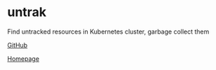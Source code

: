 # untrak

Find untracked resources in Kubernetes cluster, garbage collect them

[GitHub](https://github.com/yanc0/untrak)

[Homepage](https://aksctl.io/)
